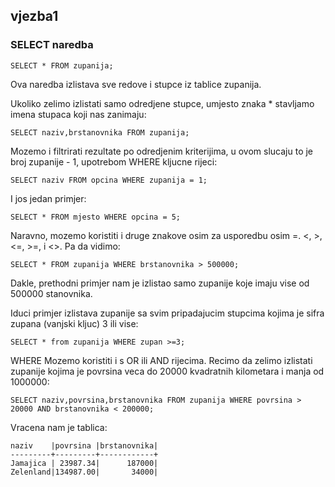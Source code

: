 ## vjezba1

### SELECT naredba
```
SELECT * FROM zupanija;
```
Ova naredba izlistava sve redove i stupce iz tablice zupanija.

Ukoliko zelimo izlistati samo odredjene stupce, umjesto znaka *
stavljamo imena stupaca koji nas zanimaju: 

```
SELECT naziv,brstanovnika FROM zupanija;
```

Mozemo i filtrirati rezultate po odredjenim kriterijima,
u ovom slucaju to je broj zupanije - 1, upotrebom WHERE
kljucne rijeci:
```
SELECT naziv FROM opcina WHERE zupanija = 1;
```
I jos jedan primjer:
```
SELECT * FROM mjesto WHERE opcina = 5;
```

Naravno, mozemo koristiti i druge znakove osim za usporedbu osim =.
<, >, <=, >=, i <>. Pa da vidimo:
```
SELECT * FROM zupanija WHERE brstanovnika > 500000;
```
Dakle, prethodni primjer nam je izlistao samo zupanije koje imaju
vise od 500000 stanovnika.

Iduci primjer izlistava zupanije sa svim pripadajucim stupcima kojima
je sifra zupana (vanjski kljuc) 3 ili vise:
```
SELECT * from zupanija WHERE zupan >=3;
```

WHERE Mozemo koristiti i s OR ili AND rijecima. Recimo da zelimo izlistati
zupanije kojima je povrsina veca do 20000 kvadratnih kilometara i manja od 1000000:
```
SELECT naziv,povrsina,brstanovnika FROM zupanija WHERE povrsina > 20000 AND brstanovnika < 200000;
```
Vracena nam je tablica:
```
naziv    |povrsina |brstanovnika|
---------+---------+------------+
Jamajica | 23987.34|      187000|
Zelenland|134987.00|       34000|
```